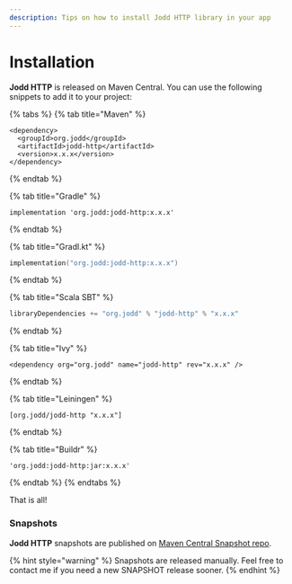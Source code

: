 ```yaml
---
description: Tips on how to install Jodd HTTP library in your app
---
```


# Installation

**Jodd HTTP** is released on Maven Central. You can use the following snippets to add it to your project:

{% tabs %}
{% tab title="Maven" %}
```markup
<dependency>
  <groupId>org.jodd</groupId>
  <artifactId>jodd-http</artifactId>
  <version>x.x.x</version>
</dependency>
```
{% endtab %}

{% tab title="Gradle" %}
```
implementation 'org.jodd:jodd-http:x.x.x'
```
{% endtab %}

{% tab title="Gradl.kt" %}
```kotlin
implementation("org.jodd:jodd-http:x.x.x")
```
{% endtab %}

{% tab title="Scala SBT" %}
```scala
libraryDependencies += "org.jodd" % "jodd-http" % "x.x.x"
```
{% endtab %}

{% tab title="Ivy" %}
```markup
<dependency org="org.jodd" name="jodd-http" rev="x.x.x" />
```
{% endtab %}

{% tab title="Leiningen" %}
```
[org.jodd/jodd-http "x.x.x"]
```
{% endtab %}

{% tab title="Buildr" %}
```
'org.jodd:jodd-http:jar:x.x.x'
```
{% endtab %}
{% endtabs %}

That is all!

### Snapshots

**Jodd HTTP** snapshots are published on [Maven Central Snapshot repo](https://oss.sonatype.org/content/repositories/snapshots/org/jodd/jodd-lagarto/).

{% hint style="warning" %}
Snapshots are released manually. Feel free to contact me if you need a new SNAPSHOT release sooner.
{% endhint %}
